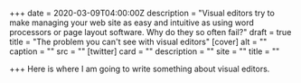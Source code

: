 +++
date = 2020-03-09T04:00:00Z
description = "Visual editors try to make managing your web site as easy and intuitive as using word processors or page layout software. Why do they so often fail?"
draft = true
title = "The problem you can't see with visual editors"
[cover]
alt = ""
caption = ""
src = ""
[twitter]
card = ""
description = ""
site = ""
title = ""

+++
Here is where I am going to write something about visual editors.